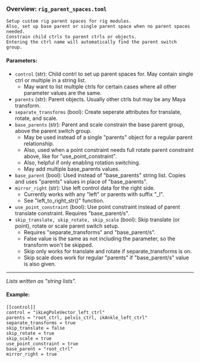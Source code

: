 ### Overview: `rig_parent_spaces.toml`
```
Setup custom rig parent spaces for rig modules. 
Also, set up base parent or single parent space when no parent spaces needed.
Constrain child ctrls to parent ctrls or objects.
Entering the ctrl name will automatically find the parent switch group.
```

#### Parameters:
- `control` (str): Child contrl to set up parent spaces for.  May contain single ctrl or multiple in a string list.
    - May want to list multiple ctrls for certain cases where all other parameter values are the same.
- `parents` (str): Parent objects. Usually other ctrls but may be any Maya transform. 
- `separate_transforms` (bool): Create seperate attributes for translate, rotate, and scale.
- `base_parents` (str): Parent and scale constrain the base parent group, above the parent switch group. 
    - May be used instead of a single "parents" object for a regular parent relationship. 
    - Also, used when a point constraint needs full rotate parent constraint above, like for "use_point_constraint".
    - Also, helpful if only enabling rotation switching.
    - May add multiple base_parents values.
- `base_parent` (bool): Used instead of "base_parents" string list. Copies and uses "parents" values in place of "base_parents".
- `mirror_right` (str): Use left control data for the right side. 
    - Currently works with any "left" or parents with suffix "_l".
    - See "left_to_right_str()" function.  
- `use_point_constraint` (bool): Use point constraint instead of parent translate constraint. Requires "base_parent/s". 
- `skip_translate, skip_rotate, skip_scale` (bool): Skip translate (or point), rotate or scale parent switch setup. 
    - Requires "separate_transforms" and "base_parent/s". 
    - False value is the same as not including the parameter, so the transform won't be skipped.
    - Skip only works for translate and rotate if separate_transforms is on.
    - Skip scale does work for regular "parents" if "base_parent/s" value is also given.
---
*Lists written as "string lists".*

#### Example:
```
[[control]]
control = "ikLegPoleVector_left_ctrl"
parents = "root_ctrl, pelvis_ctrl, ikAnkle_left_ctrl"
separate_transforms = true
skip_translate = false
skip_rotate = true
skip_scale = true
use_point_constraint = true
base_parent = "root_ctrl"
mirror_right = true
```
